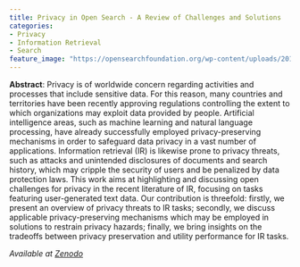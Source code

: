 ```yaml
---
title: Privacy in Open Search - A Review of Challenges and Solutions
categories:
- Privacy
- Information Retrieval
- Search
feature_image: "https://opensearchfoundation.org/wp-content/uploads/2018/12/18-12-open-search-foundation-logo-petrol.png"
---
```


**Abstract**: Privacy is of worldwide concern regarding activities and processes that include sensitive data. 
For this reason, many countries and territories have been recently approving regulations controlling the extent to which organizations may exploit data provided by people. 
Artificial intelligence areas, such as machine learning and natural language processing, have already successfully employed privacy-preserving mechanisms in order to safeguard data privacy in a vast number of applications. 
Information retrieval (IR) is likewise prone to privacy threats, such as attacks and unintended disclosures of documents and search history, which may cripple the security of users and be penalized by data protection laws. 
This work aims at highlighting and discussing open challenges for privacy in the recent literature of IR, focusing on tasks featuring user-generated text data. 
Our contribution is threefold: firstly, we present an overview of privacy threats to IR tasks; secondly, we discuss applicable privacy-preserving mechanisms which may be employed in solutions to restrain privacy hazards; finally, we bring insights on the tradeoffs between privacy preservation and utility performance for IR tasks.

_Available at [Zenodo](https://zenodo.org/records/5887680)_
